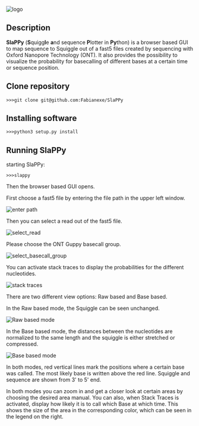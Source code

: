 ![logo](https://raw.githubusercontent.com/Fabianexe/SlaPPy/master/pictures/slappy.png "logo")


## Description

 **SlaPPy** (**S**quigg**l**e **a**nd sequence **P**lotter in **Py**thon) is a browser based GUI to map sequence to Squiggle out of a fast5 files created by sequencing with Oxford Nanopore Technology (ONT). It also provides the possibility to visualize the probability for basecalling of different bases at a certain time or sequence position.

## Clone repository

```
>>>git clone git@github.com:Fabianexe/SlaPPy
```

## Installing software

```
>>>python3 setup.py install
```

## Running SlaPPy

starting SlaPPy:

```
>>>slappy
``` 

Then the browser based GUI opens.

First choose a fast5 file by entering the file path in the upper left window.
 
![enter path](https://raw.githubusercontent.com/Fabianexe/SlaPPy/master/pictures/path.png "enter the path here")

Then you can select a read out of the fast5 file.

![select_read](https://raw.githubusercontent.com/Fabianexe/SlaPPy/master/pictures/read_selection.png "select a read")

Please choose the ONT Guppy basecall group.

![select_basecall_group](https://raw.githubusercontent.com/Fabianexe/SlaPPy/master/pictures/basecallgroup.png "select basecall group")

You can activate stack traces to display the probabilities for the different nucleotides.

![stack traces](https://raw.githubusercontent.com/Fabianexe/SlaPPy/master/pictures/stack_traces.png "stack traces")

There are two different view options: Raw based and Base based. 

In the Raw based mode, the Squiggle can be seen unchanged. 

![Raw based mode](https://raw.githubusercontent.com/Fabianexe/SlaPPy/master/pictures/raw_based.png "raw based")

In the Base based mode, the distances between the nucleotides are normalized to the same length and the squiggle is either stretched or compressed. 

![Base based mode](https://raw.githubusercontent.com/Fabianexe/SlaPPy/master/pictures/base_based.png "Base based")

In both modes, red vertical lines mark the positions where a certain base was called. The most likely base is written above the red line. Squiggle and sequence are shown from 3' to 5' end.

In both modes you can zoom in and get a closer look at certain areas by choosing the desired area manual. 
You can also, when Stack Traces is activated, display how likely it is to call which Base at which time. 
This shows the size of the area in the corresponding color, which can be seen in the legend on the right. 
